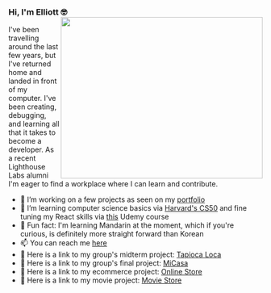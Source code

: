### Hi, I'm Elliott 🤓 <img align="right" src="https://media1.giphy.com/media/IpeYSEZshTefe/giphy.gif" width=400px height=320px/>

I've been travelling around the last few years, but I've returned home and landed in front of my computer. I've been creating, debugging, and learning all that it takes to become a developer. As a recent Lighthouse Labs alumni I'm eager to find a workplace where I can learn and contribute. 

- 🔭 I’m working on a few projects as seen on my <a href="elliott2.netlify.app">portfolio</a> 
- 🌱 I’m learning computer science basics via <a href="https://cs50.harvard.edu/x/2021/">Harvard's CS50</a> and fine tuning my React skills via <a href="https://www.udemy.com/course/react-the-complete-guide-incl-redux">this</a> Udemy course
- 🙏 Fun fact: I'm learning Mandarin at the moment, which if you're curious, is definitely more straight forward than Korean  
- 📫 You can reach me <a href="mailto: elliott.thomlison@gmail.com">here</a>
- 🍟 Here is a link to my group's midterm project: <a href="https://github.com/elliottthomlison/Tapioca-Loca">Tapioca Loca</a>
- 🤳 Here is a link to my group's final project: <a href="https://github.com/elliottthomlison/MiCasa">MiCasa</a>
- 💸 Here is a link to my ecommerce project: <a href="https://github.com/elliottthomlison/Online-Store">Online Store</a>
- 🎥 Here is a link to my movie project: <a href="https://github.com/elliottthomlison/Movie-Store">Movie Store</a> 
